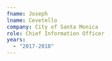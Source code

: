```yaml
---
fname: Joseph
lname: Cevetello
company: City of Santa Monica
role: Chief Information Officer
years:
  - "2017-2018"
---
```

